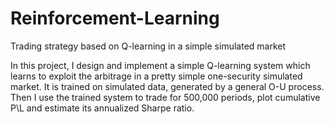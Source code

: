 # Reinforcement-Learning
Trading strategy based on Q-learning in a simple simulated market

In this project, I design and implement a simple Q-learning system which learns to exploit the arbitrage in a pretty simple one-security
simulated market. It is trained on simulated data, generated by a general O-U process. Then I use the trained system to trade for 500,000 periods, plot cumulative P\L and estimate its annualized Sharpe ratio.
